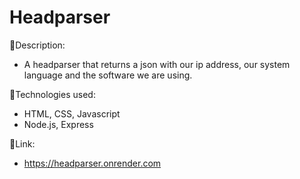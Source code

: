 # Headparser

:page_facing_up:Description:

- A headparser that returns a json with our ip address, our system language and the software we are using.

:wrench:Technologies used:

- HTML, CSS, Javascript
- Node.js, Express

:link:Link:

- https://headparser.onrender.com
